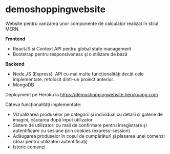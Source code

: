 # demoshoppingwebsite
Website pentru vanzarea unor componente de calculator realizat în stilul MERN.

**Frontend**
- ReactJS si Context API pentru global state management
- Bootstrap pentru responsiveness și o stilizare de bază

**Backend**
- Node.JS (Express), API cu mai multe funcționalități decât cele implementate, refolosit dintr-un proiect anterior.
- MongoDB

Deployment pe Heroku la https://demoshoppingwebsite.herokuapp.com

Câteva funcționalități implementate:
- Vizualizarea produselor pe categorii și individual cu detalii și galerie de imagini, căutarea după input utilizator
- Sistem de utilizatori cu mail de confirmare pentru înregistrare și autentificare cu sesiune prin cookies (express-session)
- Adăugarea produselor în coșul de cumpărături și plasarea unei comenzi (doar pentru utilizatori autentificați)
- Istoric comenzi
